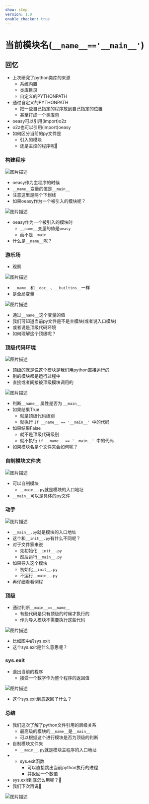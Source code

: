 ```yaml
---
show: step
version: 1.0
enable_checker: true
---
```


# 当前模块名(`__name__=='__main__'`)

## 回忆

- 上次研究了python类库的来源
	- 系统内置
	- 类库目录
	- 自定义的PYTHONPATH
- 通过自定义的PYTHONPATH
	- 把一些自己指定的程序放到自己指定的位置
	- 甚至打成一个类库包
- oeasy可以引用(import)o2z
- o2z也可以引用(import)oeasy
- 如何区分当前的py文件是
	- 引入的模块
	- 还是主控的程序呢🤔

### 构建程序

![图片描述](https://doc.shiyanlou.com/courses/uid1190679-20220805-1659686494199)

- oeasy作为主程序的时候
- `__name__`变量的值是`__main__`
- 注意这里是两个下划线
- 如果oeasy作为一个被引入的模块呢？

![图片描述](https://doc.shiyanlou.com/courses/uid1190679-20220805-1659686634944)

- oeasy作为一个被引入的模块时
	- `__name__`变量的值是`oeasy`
	- 而不是`__main__`
- 什么是`__name__`呢？

### 游乐场

- 观察

![图片描述](https://doc.shiyanlou.com/courses/uid1190679-20220805-1659687057851)

- `__name__`和`__doc__`、`__builtins__`一样
- 是全局变量

![图片描述](https://doc.shiyanlou.com/courses/uid1190679-20220805-1659686899324)

- 通过`__name__`这个变量的值
- 我们可知道当前py文件是不是主模块(或者说入口模块)
- 或者说是顶级代码环境
- 如何理解这个顶级呢？

### 顶级代码环境 

![图片描述](https://doc.shiyanlou.com/courses/uid1190679-20220805-1659688397395)

- 顶级的就是说这个模块是我们用python直接运行的
- 别的模块都是运行过程中
- 直接或者间接被顶级模块调用的

![图片描述](https://doc.shiyanlou.com/courses/uid1190679-20220805-1659689179054)

- 判断`__name__` 属性是否为 `__main__`
- 如果结果True
	- 就是顶级代码级别
	- 就执行 `if __name__ == '__main__' `中的代码
- 如果结果False
	- 就不是顶级代码级别
	- 就不执行 `if __name__ == '__main__' `中的代码
- 如果模块名是个文件夹会如何呢？

### 自制模块文件夹

![图片描述](https://doc.shiyanlou.com/courses/uid1190679-20220805-1659690112220)

- 可以自制模块
	- `__main__.py`就是模块的入口地址
- `__main__`可以是具体的py文件

### 动手

![图片描述](https://doc.shiyanlou.com/courses/uid1190679-20220805-1659689286755)

- `__main__.py`就是模块的入口地址
- 这个和`__init__.py`有什么不同呢？
- 对于文件家来说
	- 先初始化`__init__.py`
	- 然后运行`__main__.py`
- 如果导入这个模块
	- 初始化`__init__.py`
	- 不运行`__main__.py`
- 再仔细看看例程

### 顶级
- 通过判断`__main__==__name__`
	- 有些代码是只有顶级的时候才执行的
	- 作为导入模块不需要执行这些代码

![图片描述](https://doc.shiyanlou.com/courses/uid1190679-20220805-1659689691776)

- 比如图中的sys.exit
- 这个sys.exit是什么意思呢？

### sys.exit

- 退出当前的程序
	- 接受一个数字作为整个程序的返回值

![图片描述](https://doc.shiyanlou.com/courses/uid1190679-20220805-1659690010616)

- 这个sys.exit到底返回了什么？

### 总结

- 我们这次了解了python文件引用的层级关系
	- 最高级的模块的`__name__`是`__main__`
	- 可以根据这个进行模块是否为顶级的判断
- 自制模块文件夹
	- `__main__.py`就是模块主程序的入口地址
- - sys.exit函数
	- 可以直接跳出当前python执行的进程
	- 并返回一个数值
- sys.exit到底怎么用呢？🤔
- 我们下次再说👋

![图片描述](https://doc.shiyanlou.com/courses/uid1190679-20220807-1659860161394)
